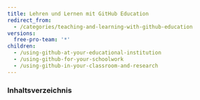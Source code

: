 ```yaml
---
title: Lehren und Lernen mit GitHub Education
redirect_from:
  - /categories/teaching-and-learning-with-github-education
versions:
  free-pro-team: '*'
children:
  - /using-github-at-your-educational-institution
  - /using-github-for-your-schoolwork
  - /using-github-in-your-classroom-and-research
---
```

### Inhaltsverzeichnis
